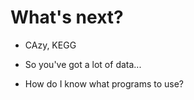 # What's next?

* CAzy, KEGG

* So you've got a lot of data...

* How do I know what programs to use?
